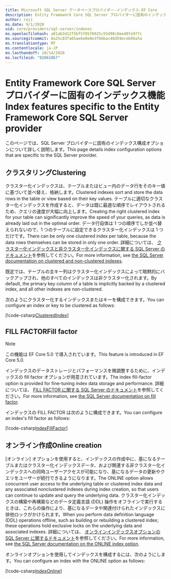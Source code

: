 ```yaml
---
title: Microsoft SQL Server データベースプロバイダー-インデックス-EF Core
description: Entity Framework Core SQL Server プロバイダーに固有のインデックス機能
author: roji
ms.date: 9/1/2020
uid: core/providers/sql-server/indexes
ms.openlocfilehash: a01ab3d12f5bf5f05f0925c93d90c0ee40fe977c
ms.sourcegitcommit: 0a25c03fa65ae6e0e0e3f66bac48d59eceb96a5a
ms.translationtype: MT
ms.contentlocale: ja-JP
ms.lasthandoff: 10/14/2020
ms.locfileid: "92061867"
---
```

# <a name="index-features-specific-to-the-entity-framework-core-sql-server-provider"></a><span data-ttu-id="2a2bc-103">Entity Framework Core SQL Server プロバイダーに固有のインデックス機能</span><span class="sxs-lookup"><span data-stu-id="2a2bc-103">Index features specific to the Entity Framework Core SQL Server provider</span></span>

<span data-ttu-id="2a2bc-104">このページでは、SQL Server プロバイダーに固有のインデックス構成オプションについて詳しく説明します。</span><span class="sxs-lookup"><span data-stu-id="2a2bc-104">This page details index configuration options that are specific to the SQL Server provider.</span></span>

## <a name="clustering"></a><span data-ttu-id="2a2bc-105">クラスタリング</span><span class="sxs-lookup"><span data-stu-id="2a2bc-105">Clustering</span></span>

<span data-ttu-id="2a2bc-106">クラスター化インデックスは、テーブルまたはビュー内のデータ行をそのキー値に基づいて並べ替え、格納します。</span><span class="sxs-lookup"><span data-stu-id="2a2bc-106">Clustered indexes sort and store the data rows in the table or view based on their key values.</span></span> <span data-ttu-id="2a2bc-107">テーブルに適切なクラスター化インデックスを作成すると、データは既に最適な順序でレイアウトされるため、クエリの速度が大幅に向上します。</span><span class="sxs-lookup"><span data-stu-id="2a2bc-107">Creating the right clustered index for your table can significantly improve the speed of your queries, as data is already laid out in the optimal order.</span></span> <span data-ttu-id="2a2bc-108">データ行自体は 1 つの順序でしか並べ替えられないので、1 つのテーブルに設定できるクラスター化インデックスは 1 つだけです。</span><span class="sxs-lookup"><span data-stu-id="2a2bc-108">There can be only one clustered index per table, because the data rows themselves can be stored in only one order.</span></span> <span data-ttu-id="2a2bc-109">詳細については、 [クラスター化インデックスと非クラスター化インデックスに関する SQL Server のドキュメント](/sql/relational-databases/indexes/clustered-and-nonclustered-indexes-described)を参照してください。</span><span class="sxs-lookup"><span data-stu-id="2a2bc-109">For more information, see [the SQL Server documentation on clustered and non-clustered indexes](/sql/relational-databases/indexes/clustered-and-nonclustered-indexes-described).</span></span>

<span data-ttu-id="2a2bc-110">既定では、テーブルの主キー列はクラスター化インデックスによって暗黙的にバックアップされ、他のすべてのインデックスは非クラスター化されます。</span><span class="sxs-lookup"><span data-stu-id="2a2bc-110">By default, the primary key column of a table is implicitly backed by a clustered index, and all other indexes are non-clustered.</span></span>

<span data-ttu-id="2a2bc-111">次のようにクラスター化するインデックスまたはキーを構成できます。</span><span class="sxs-lookup"><span data-stu-id="2a2bc-111">You can configure an index or key to be clustered as follows:</span></span>

[!code-csharp[ClusteredIndex](../../../../samples/core/SqlServer/Indexes/ClusteredIndexContext.cs?name=ClusteredIndex)]

## <a name="fill-factor"></a><span data-ttu-id="2a2bc-112">FILL FACTOR</span><span class="sxs-lookup"><span data-stu-id="2a2bc-112">Fill factor</span></span>

> [!NOTE]
> <span data-ttu-id="2a2bc-113">この機能は EF Core 5.0 で導入されています。</span><span class="sxs-lookup"><span data-stu-id="2a2bc-113">This feature is introduced in EF Core 5.0.</span></span>

<span data-ttu-id="2a2bc-114">インデックスのデータストレージとパフォーマンスを微調整するために、インデックスの fill factor オプションが用意されています。</span><span class="sxs-lookup"><span data-stu-id="2a2bc-114">The index fill-factor option is provided for fine-tuning index data storage and performance.</span></span> <span data-ttu-id="2a2bc-115">詳細については、 [FILL FACTOR に関する SQL Server のドキュメント](/sql/relational-databases/indexes/specify-fill-factor-for-an-index)を参照してください。</span><span class="sxs-lookup"><span data-stu-id="2a2bc-115">For more information, see [the SQL Server documentation on fill factor](/sql/relational-databases/indexes/specify-fill-factor-for-an-index).</span></span>

<span data-ttu-id="2a2bc-116">インデックスの FILL FACTOR は次のように構成できます。</span><span class="sxs-lookup"><span data-stu-id="2a2bc-116">You can configure an index's fill factor as follows:</span></span>

[!code-csharp[IndexFillFactor](../../../../samples/core/SqlServer/Indexes/IndexFillFactorContext.cs?name=IndexFillFactor)]

## <a name="online-creation"></a><span data-ttu-id="2a2bc-117">オンライン作成</span><span class="sxs-lookup"><span data-stu-id="2a2bc-117">Online creation</span></span>

<span data-ttu-id="2a2bc-118">[オンライン] オプションを使用すると、インデックスの作成中に、基になるテーブルまたはクラスター化インデックスデータ、および関連する非クラスター化インデックスへの同時ユーザーアクセスが可能になり、基になるデータの更新やクエリをユーザーが続行できるようになります。</span><span class="sxs-lookup"><span data-stu-id="2a2bc-118">The ONLINE option allows concurrent user access to the underlying table or clustered index data and any associated nonclustered indexes during index creation, so that users can continue to update and query the underlying data.</span></span> <span data-ttu-id="2a2bc-119">クラスター化インデックスの構築や再構築などのデータ定義言語 (DDL) 操作をオフラインで実行するときは、これらの操作により、基になるデータや関連付けられたインデックスに排他ロックがかけられます。</span><span class="sxs-lookup"><span data-stu-id="2a2bc-119">When you perform data definition language (DDL) operations offline, such as building or rebuilding a clustered index; these operations hold exclusive locks on the underlying data and associated indexes.</span></span> <span data-ttu-id="2a2bc-120">詳細については、 [オンラインインデックスオプションの SQL Server に関するドキュメント](/sql/relational-databases/indexes/perform-index-operations-online)を参照してください。</span><span class="sxs-lookup"><span data-stu-id="2a2bc-120">For more information, see [the SQL Server documentation on the ONLINE index option](/sql/relational-databases/indexes/perform-index-operations-online).</span></span>

<span data-ttu-id="2a2bc-121">オンラインオプションを使用してインデックスを構成するには、次のようにします。</span><span class="sxs-lookup"><span data-stu-id="2a2bc-121">You can configure an index with the ONLINE option as follows:</span></span>

[!code-csharp[IndexOnline](../../../../samples/core/SqlServer/Indexes/IndexOnlineContext.cs?name=IndexOnline)]
